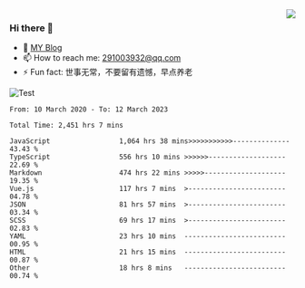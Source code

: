 <img align='right' src='https://github-readme-stats.vercel.app/api?username=niaogege&show_icons=true&theme=radical'/>

### Hi there 👋

- 🌱 [MY Blog](https://bythewayer.com/)
- 📫 How to reach me: 291003932@qq.com
- ⚡ Fun fact:  世事无常，不要留有遗憾，早点养老

![Test](https://github-readme-stats.vercel.app/api/top-langs/?username=niaogege&layout=compact)

<!--START_SECTION:waka-->

```text
From: 10 March 2020 - To: 12 March 2023

Total Time: 2,451 hrs 7 mins

JavaScript                 1,064 hrs 38 mins>>>>>>>>>>>--------------   43.43 %
TypeScript                 556 hrs 10 mins >>>>>>-------------------   22.69 %
Markdown                   474 hrs 22 mins >>>>>--------------------   19.35 %
Vue.js                     117 hrs 7 mins  >------------------------   04.78 %
JSON                       81 hrs 57 mins  >------------------------   03.34 %
SCSS                       69 hrs 17 mins  >------------------------   02.83 %
YAML                       23 hrs 10 mins  -------------------------   00.95 %
HTML                       21 hrs 15 mins  -------------------------   00.87 %
Other                      18 hrs 8 mins   -------------------------   00.74 %
```

<!--END_SECTION:waka-->
